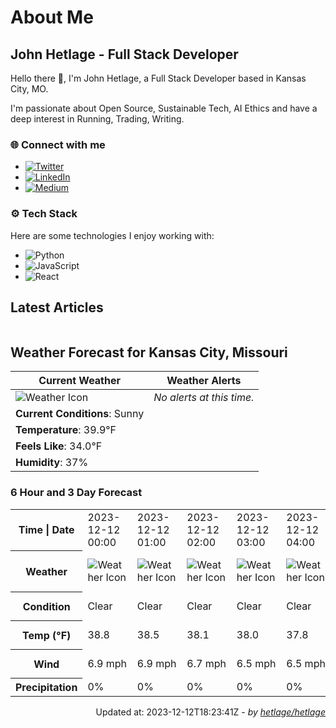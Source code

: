 # About Me

## John Hetlage - Full Stack Developer

Hello there 👋, I'm John Hetlage, a Full Stack Developer based in Kansas City, MO. 

I'm passionate about Open Source, Sustainable Tech, AI Ethics and have a deep interest in Running, Trading, Writing.

### 🌐 Connect with me
- [![Twitter](https://img.shields.io/badge/Twitter-1DA1F2?style=for-the-badge&logo=twitter&logoColor=white)](https://twitter.com/j_hetlage)
- [![LinkedIn](https://img.shields.io/badge/LinkedIn-0077B5?style=for-the-badge&logo=linkedin&logoColor=white)](https://linkedin.com/in/john-hetlage)
- [![Medium](https://img.shields.io/badge/Medium-12100E?style=for-the-badge&logo=medium&logoColor=white)](https://medium.com/@jhetlage)

### ⚙️ Tech Stack
Here are some technologies I enjoy working with:
- ![Python](https://img.shields.io/badge/-Python-05122A?style=flat&logo=Python)
- ![JavaScript](https://img.shields.io/badge/-JavaScript-05122A?style=flat&logo=JavaScript)
- ![React](https://img.shields.io/badge/-React-05122A?style=flat&logo=React)


## Latest Articles

<table>
  <tbody></tbody>
</table>


## Weather Forecast for Kansas City, Missouri

| **Current Weather** | **Weather Alerts** |
|---------------------|--------------------|
| ![Weather Icon](https://cdn.weatherapi.com/weather/64x64/day/113.png) |  _No alerts at this time._  |
| **Current Conditions**: Sunny |  | 
| **Temperature**: 39.9°F |  |
| **Feels Like**: 34.0°F |  |
| **Humidity**: 37% | |

### 6 Hour and 3 Day Forecast

<table>
  <tbody>  
    <tr><th>Time | Date</th><td>2023-12-12 00:00</td><td>2023-12-12 01:00</td><td>2023-12-12 02:00</td><td>2023-12-12 03:00</td><td>2023-12-12 04:00</td><td>2023-12-12 05:00</td><td>2023-12-12</td><td>2023-12-13</td><td>2023-12-14</td></tr>
    <tr><th>Weather</th><td><img src="https://cdn.weatherapi.com/weather/64x64/night/113.png" alt="Weather Icon"></td><td><img src="https://cdn.weatherapi.com/weather/64x64/night/113.png" alt="Weather Icon"></td><td><img src="https://cdn.weatherapi.com/weather/64x64/night/113.png" alt="Weather Icon"></td><td><img src="https://cdn.weatherapi.com/weather/64x64/night/113.png" alt="Weather Icon"></td><td><img src="https://cdn.weatherapi.com/weather/64x64/night/113.png" alt="Weather Icon"></td><td><img src="https://cdn.weatherapi.com/weather/64x64/night/116.png" alt="Weather Icon"></td>
    <td><img src="https://cdn.weatherapi.com/weather/64x64/day/116.png" alt="Weather Icons"</td><td><img src="https://cdn.weatherapi.com/weather/64x64/day/116.png" alt="Weather Icons"</td><td><img src="https://cdn.weatherapi.com/weather/64x64/day/113.png" alt="Weather Icons"</td></tr>
    <tr><th>Condition</th><td>Clear</td><td>Clear</td><td>Clear</td><td>Clear</td><td>Clear</td><td>Partly cloudy</td>
    <td>Partly cloudy</td><td>Partly cloudy</td><td>Sunny</td></tr>
    <tr><th>Temp (°F)</th><td>38.8</td><td>38.5</td><td>38.1</td><td>38.0</td><td>37.8</td><td>37.4</td>
    <td>44.4° / 33.8°F</td><td>49.1° / 36.3°F</td><td>51.5° / 37.7°F</td></tr>
    <tr><th>Wind</th><td>6.9 mph</td><td>6.9 mph</td><td>6.7 mph</td><td>6.5 mph</td><td>6.5 mph</td><td>6.7 mph</td>
    <td>11.0 mph</td><td>7.6 mph</td><td>8.7 mph</td></tr>
    <tr><th>Precipitation</th><td>0%</td><td>0%</td><td>0%</td><td>0%</td><td>0%</td><td>0%</td>
    <td>0%</td><td>0%</td><td>0%</td></tr>
  </tbody>
</table>

<div align="right">

Updated at: 2023-12-12T18:23:41Z - *by [hetlage/hetlage](https://github.com/hetlage/hetlage)*

</div>

